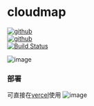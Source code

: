 # cloudmap
[![github](https://img.shields.io/badge/cloudmap-1.0.0-green.svg)]()  
[![github](https://img.shields.io/github/release/cloudmap.svg)]()  
[![Build Status](https://www.travis-ci.org/leowy}/cloudmap.svg?branch=main)](https://www.travis-ci.org/leowy/cloudmap)

![image](https://user-images.githubusercontent.com/16875621/127630661-0b84b9d8-dd30-4411-9348-68f15eadc264.png)

### 部署
可直接在[vercel](https://vercel.com/)使用
![image](https://user-images.githubusercontent.com/16875621/129688189-3773a5a7-af84-4ddb-b6be-e3afe62d5ce1.png)


